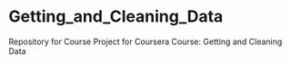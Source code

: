 # Getting_and_Cleaning_Data
Repository for Course Project for Coursera Course: Getting and Cleaning Data
